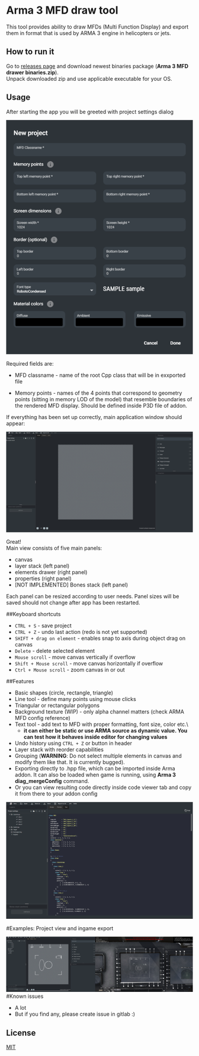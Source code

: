 # Arma 3 MFD draw tool

This tool provides ability to draw MFDs (Multi Function Display) and export them in format that is used by ARMA 3 engine in helicopters or jets.

## How to run it

Go to [releases page](https://gitlab.com/marekgr/arma-3-mfd-draw-tool/-/releases) and download newest binaries package (**Arma 3 MFD drawer binaries.zip**).\
Unpack downloaded zip and use applicable executable for your OS.

## Usage
After starting the app you will be greeted with project settings dialog

![Screenshot](docs/project_settings.png)

Required fields are:
- MFD classname - name of the root Cpp class that will be in exxported file

- Memory points - names of the 4 points that correspond to geometry points (sitting in memory LOD of the model) that resemble boundaries of the rendered MFD display. Should be defined inside P3D file of addon.

If everything has been set up correctly, main application window should appear:

![Screenshot](docs/main_window.png)

Great!\
Main view consists of five main panels:
- canvas
- layer stack (left panel)
- elements drawer (right panel)
- properties (right panel)
- [NOT IMPLEMENTED] Bones stack (left panel)

Each panel can be resized according to user needs. Panel sizes will be saved should not change after app has been restarted.

##Keyboard shortcuts
- `CTRL + S` - save project
- `CTRL + Z` - undo last action (redo is not yet supported)
- `SHIFT + drag on element` - enables snap to axis during object drag on canvas
- `Delete` - delete selected element
- `Mouse scroll` - move canvas vertically if overflow
- `Shift + Mouse scroll` - move canvas horizontally if overflow
- `Ctrl + Mouse scroll` - zoom canvas in or out

##Features
- Basic shapes (circle, rectangle, triangle)
- Line tool - define many points using mouse clicks
- Triangular or rectangular polygons
- Background texture (WIP) - only alpha channel matters (check ARMA MFD config reference)
- Text tool - add text to MFD with proper formatting, font size, color etc.\
  - **it can either be static or use ARMA source as dynamic value. You can test how it behaves inside editor for changing values**
- Undo history using `CTRL + Z` or button in header
- Layer stack with reorder capabilities
- Grouping (**WARNING**: Do not select multiple elements in canvas and modify them like that. It is currently bugged).
- Exporting directly to .hpp file, which can be imported inside Arma addon. It can also be loaded when game is running, using **Arma 3 diag_mergeConfig** command.
- Or you can view resulting code directly inside code viewer tab and copy it from there to your addon config

![Screenshot](docs/text_viewer.png)

#Examples:
Project view and ingame export

![Screenshot](docs/example.png)
#Known issues
- A lot
- But if you find any, please create issue in gitlab :)
## License
[MIT](https://choosealicense.com/licenses/mit/)
